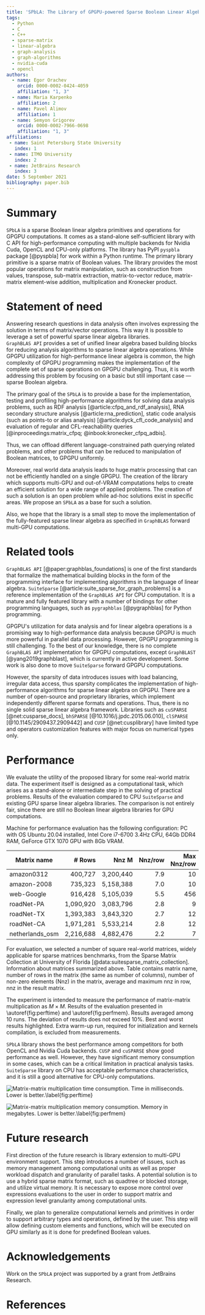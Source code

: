 ```yaml
---
title: 'SPbLA: The Library of GPGPU-powered Sparse Boolean Linear Algebra Operations'
tags:
  - Python
  - C
  - C++
  - sparse-matrix
  - linear-algebra
  - graph-analysis
  - graph-algorithms
  - nvidia-cuda
  - opencl
authors:
  - name: Egor Orachev
    orcid: 0000-0002-0424-4059
    affiliation: "1, 3"
  - name: Maria Karpenko
    affiliation: 2
  - name: Pavel Alimov
    affiliation: 1
  - name: Semyon Grigorev
    orcid: 0000-0002-7966-0698
    affiliation: "1, 3"    
affiliations:
 - name: Saint Petersburg State University
   index: 1
 - name: ITMO University
   index: 2
 - name: JetBrains Research
   index: 3
date: 5 September 2021
bibliography: paper.bib
---
```


# Summary

`SPbLA` is a sparse Boolean linear algebra primitives and operations
for GPGPU computations. It comes as a stand-alone self-sufficient 
library with C API for high-performance computing with multiple backends
for Nvidia Cuda, OpenCL and CPU-only platforms. The library has 
PyPI `pyspbla` package [@pyspbla] for work within a Python runtime. 
The primary library primitive is a sparse matrix of Boolean values. The library 
provides the most popular operations for matrix manipulation, such as 
construction from values, transpose, sub-matrix extraction, matrix-to-vector 
reduce, matrix-matrix element-wise addition, multiplication and Kronecker product.  


# Statement of need

Answering research questions in data analysis often involves expressing the solution in terms of matrix/vector operations. 
This way it is possible to leverage a set of powerful sparse linear algebra libraries.  
`GraphBLAS API` provides a set of unified linear algebra based building blocks for reducing analysis algorithms to 
sparse linear algebra operations. While GPGPU utilization for high-performance linear algebra is common, 
the high complexity of GPGPU programming makes the implementation of the complete set of sparse operations on GPGPU challenging. 
Thus, it is worth addressing this problem by focusing on a basic but still important case — sparse Boolean algebra.

The primary goal of the `SPbLA` is to provide a base for the implementation, 
testing and profiling high-performance algorithms for solving data analysis problems, 
such as RDF analysis [@article:cfpq_and_rdf_analysis], 
RNA secondary structure analysis [@article:rna_prediction], 
static code analysis (such as points-to or alias analysis) [@article:dyck_cfl_code_analysis] 
and evaluation of regular and CFL-reachability queries [@inproceedings:matrix_cfpq; @inbook:kronecker_cfpq_adbis]. 

Thus, we can offload different language-constrained path querying related problems, 
and other problems that can be reduced to manipulation of Boolean matrices, to GPGPU uniformly. 

Moreover, real world data analysis leads to huge matrix processing that can not be efficiently 
handled on a single GPGPU. The creation of the library which supports multi-GPU and 
out-of-VRAM computations helps to create an efficient solution for a wide range of applied problems. 
The creation of such a solution is an open problem while ad-hoc solutions exist in specific areas. 
We propose an `SPbLA` as a base for such a solution.

Also, we hope that the library is a small step to move the implementation of 
the fully-featured sparse linear algebra as specified in `GraphBLAS` forward multi-GPU computations.


# Related tools

`GraphBLAS API` [@paper:graphblas_foundations] is one of the first standards that
formalize the mathematical building blocks in the form of the programming interface
for implementing algorithms in the language of linear algebra. 
`SuiteSparse` [@article:suite_sparse_for_graph_problems] is a reference implementation
of the `GraphBLAS API` for CPU computation. It is a mature and fully featured library
with a number of bindings for other programming languages, such as `pygraphblas` [@pygraphblas] 
for Python programming.

GPGPU's utilization for data analysis and for linear algebra operations is a promising 
way to high-performance data analysis because GPGPU is much more powerful in parallel
data processing. However, GPGPU programming is still challenging.
To the best of our knowledge, there is no complete `GraphBLAS API` implementation for GPGPU
computations, except `GraphBLAST` [@yang2019graphblast], which is currently in 
active development. Some work is also done to move `SuiteSparse` forward GPGPU computations.

However, the sparsity of data introduces issues with load balancing, irregular data access, 
thus sparsity complicates the implementation of high-performance algorithms for 
sparse linear algebra on GPGPU. There are a number of open-source and proprietary libraries,
which implement independently different sparse formats and operations.
Thus, there is no single solid sparse linear algebra framework.
Libraries such as `cuSPARSE` [@net:cusparse_docs], `bhSPARSE` [@10.1016/j.jpdc.2015.06.010], 
`clSPARSE` [@10.1145/2909437.2909442] and `CUSP` [@net:cusplibrary] have limited type 
and operators customization features with major focus on numerical types only.


# Performance

We evaluate the utility of the proposed library for some real-world matrix data.
The experiment itself is designed as a computational task, 
which arises as a stand-alone or intermediate step in the solving of practical problems.
Results of the evaluation compared to CPU `SuiteSparse` and existing GPU sparse linear algebra libraries. 
The comparison is not entirely fair, since there are still no Boolean linear algebra libraries for GPU computations.

Machine for performance evaluation has the following configuration:
PC with OS Ubuntu 20.04 installed, Intel Core i7-6700 3.4Hz CPU, 64Gb DDR4 RAM,
GeForce GTX 1070 GPU with 8Gb VRAM.

| Matrix name     | # Rows      | Nnz M       | Nnz/row   | Max Nnz/row | Nnz M^2     |
|---              |---:         |---:         |---:       |---:         |---:         |
| amazon0312      | 400,727     | 3,200,440   | 7.9       | 10          | 14,390,544  |
| amazon-2008     | 735,323     | 5,158,388   | 7.0       | 10          | 25,366,745  |
| web-Google      | 916,428     | 5,105,039   | 5.5       | 456         | 29,710,164  |
| roadNet-PA      | 1,090,920   | 3,083,796   | 2.8       | 9           | 7,238,920   |
| roadNet-TX	  | 1,393,383   | 3,843,320   | 2.7       | 12          | 8,903,897   |
| roadNet-CA	  | 1,971,281   | 5,533,214   | 2.8       | 12          | 12,908,450  |
| netherlands_osm | 2,216,688   | 4,882,476   | 2.2       | 7           | 8,755,758   |

For evaluation, we selected a number of square real-world matrices,
widely applicable for sparse matrices benchmarks, from the Sparse Matrix Collection 
at University of Florida [@data:suitesparse_matrix_collection]. Information about matrices summarized above. 
Table contains matrix name, number of rows in the matrix (the same as number of columns),
number of non-zero elements (Nnz) in the matrix, average and maximum nnz in row, nnz in the result matrix.

The experiment is intended to measure the performance of matrix-matrix multiplication as $M \times M$.
Results of the evaluation presented in \autoref{fig:perftime} and \autoref{fig:perfmem}. 
Results averaged among 10 runs. The deviation of results does not exceed 10%. Best and worst results highlighted.
Extra warm-up run, required for initialization and kernels compilation, is excluded from measurements.

`SPbLA` library shows the best performance among competitors for both OpenCL and Nvidia Cuda backends.
`CUSP` and `cuSPARSE` show good performance as well. However, they have significant
memory consumption in some cases, which can be a critical limitation in practical analysis tasks.
`SuiteSparse` library on CPU has acceptable performance characteristics, and it is still a 
good alternative for CPU-only computations.

![Matrix-matrix multiplication time consumption. Time in milliseconds. Lower is better.\label{fig:perftime}](perf-time.png)

![Matrix-matrix multiplication memory consumption. Memory in megabytes. Lower is better.\label{fig:perfmem}](perf-mem.png)


# Future research

First direction of the future research is library extension to multi-GPU environment support.
This step introduces a number of issues, such as memory management among computational
units as well as proper workload dispatch and granularity of parallel tasks.
A potential solution is to use a hybrid sparse matrix format, such as quadtree or blocked storage,
and utilize virtual memory. It is necessary to expose more control over expressions evaluations to the 
user in order to support matrix and expression level granularity among computational units. 

Finally, we plan to generalize computational kernels and primitives in order to
support arbitrary types and operations, defined by the user. This step will allow
defining custom elements and functions, which will be executed on
GPU similarly as it is done for predefined Boolean values. 


# Acknowledgements

Work on the `SPbLA` project was supported by a grant from JetBrains Research.


# References